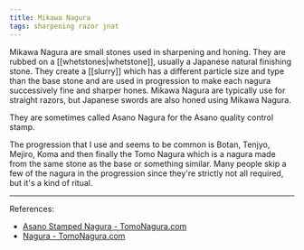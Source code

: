 ```yaml
---
title: Mikawa Nagura
tags: sharpening razor jnat
---
```

Mikawa Nagura are small stones used in sharpening and honing. They are rubbed on a [[whetstones|whetstone]], usually a Japanese natural finishing stone. They create a [[slurry]] which has a different particle size and type than the base stone and are used in progression to make each nagura successively fine and sharper hones. Mikawa Nagura are typically use for straight razors, but Japanese swords are also honed using Mikawa Nagura.

They are sometimes called Asano Nagura for the Asano quality control stamp.

The progression that I use and seems to be common is Botan, Tenjyo, Mejiro, Koma and then finally the Tomo Nagura which is a nagura made from the same stone as the base or something similar. Many people skip a few of the nagura in the progression since they're strictly not all required, but it's a kind of ritual.

---
References: 
- [Asano Stamped Nagura - TomoNagura.com](http://www.tomonagura.com/mikawa-nagura/mikawa-nagura-info/asano-stamped-nagura.html)
- [Nagura - TomoNagura.com](http://www.tomonagura.com/mikawa-nagura/)